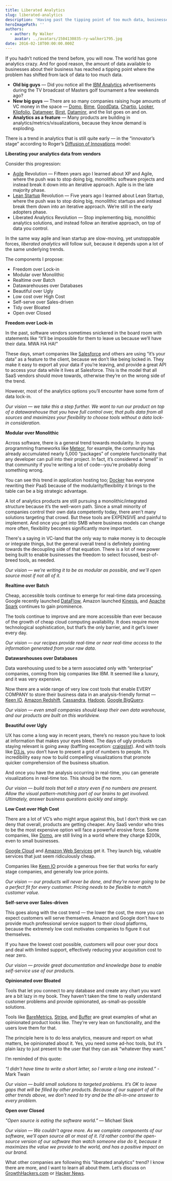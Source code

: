 ```yaml
---
title: Liberated Analytics
slug: liberated-analytics
description: 'Having past the tipping point of too much data, businesses will begin to feel the effects of the slow, yet unstoppable force of liberated analytics.'
heroImagePath: ''
authors:
  - author: Ry Walker
    avatar: ../avatars/1504130835-ry-walker1795.jpg
date: 2016-02-18T00:00:00.000Z
---
```


If you hadn’t noticed the trend before, you will now. The world has gone analytics crazy. And for good reason, the amount of data available to businesses about their business has reached a tipping point where the problem has shifted from lack of data to too much data.

- **Old big guys** — Did you notice all the [IBM Analytics](https://www.ibm.com/analytics/us/en/)&nbsp;advertisements during the TV broadcast of Masters golf tournament a few weekends ago?
- **New big guys** — There are so many companies raising huge amounts of VC money in the space — [Domo](https://www.domo.com/),&nbsp;[Bime](https://bimeanalytics.com), [GoodData](https://www.gooddata.com/), [Chartio](https://chartio.com/), [Looker](https://www.looker.com/), [Klipfolio](https://www.klipfolio.com/), [Datameer](https://www.datameer.com/), [Birst](https://www.birst.com/), [Dataminr](https://www.dataminr.com/), and the list goes on and on.
- **Analytics as a feature** — Many products are building in analytics/metrics/visualizations, because they know demand is exploding.

There is a trend in analytics that is still quite early — in the “innovator’s stage” according to Roger’s [Diffusion of Innovations](https://en.wikipedia.org/wiki/Diffusion_of_innovations)&nbsp;model:  
  
  
  
**Liberating your analytics data from vendors**  
  
Consider this progression:

- [Agile](https://en.wikipedia.org/wiki/Agile_software_development)&nbsp;Revolution — Fifteen years ago I learned about XP and Agile, where the push was to stop doing big, monolithic software projects and instead break it down into an iterative approach. Agile is in the late majority phase.
- [Lean Startup](https://en.wikipedia.org/wiki/Lean_startup)&nbsp;Revolution — Five years ago I learned about Lean Startup, where the push was to stop doing big, monolithic startups and instead break them down into an iterative approach. We’re still in the early adopters phase.
- Liberated Analytics Revolution — Stop implementing big, monolithic analytics solutions, and instead follow an iterative approach, on top of data you control.

In the same way agile and lean startup are slow-moving, yet unstoppable forces, _liberated analytics_ will follow suit, because it depends upon a lot of the same underlying trends.  
  
The components I propose:

- Freedom over Lock-in
- Modular over Monolithic
- Realtime over Batch
- Datawarehouses over Databases
- Beautiful over Ugly
- Low cost over High Cost
- Self-serve over Sales-driven
- Tidy over Bloated
- Open over Closed

**Freedom over Lock-in**  
  
In the past, software vendors sometimes snickered in the board room with statements like “it’ll be impossible for them to leave us because we’ll have their data. MWA HA HA!"  
  
These days, smart companies like [Salesforce](https://www.salesforce.com/)&nbsp;and others are using “it’s your data” as a feature to the client, because we don’t like being locked in. They make it easy to export all your data if you’re leaving, and provide a great API to access your data while it lives at Salesforce. This is the model that all SaaS vendors should move towards, otherwise they’re on the wrong side of the trend.  
  
However, most of the analytics options you’ll encounter have some form of data lock-in.  
  
_Our vision — we take this a step further. We want to run our product on top of a datawarehouse that you have full control over, that pulls data from all sources and maximizes your flexibility to choose tools without a data lock-in consideration._  
  
**Modular over Monolithic**  
  
Across software, there is a general trend towards modularity. In young programming frameworks like [Meteor](https://www.meteor.com/), for example, the community has already accumulated nearly 5,000 “packages” of complete functionality that any developer can pull into their project. In fact, it’s considered a “smell” in that community if you’re writing a lot of code--you’re probably doing something wrong.  
  
You can see this trend in application hosting too;&nbsp;[Docker](https://www.docker.com/)&nbsp;has everyone rewriting their PaaS because of the modularity/flexibility it brings to the table can be a big strategic advantage.  
  
A lot of analytics products are still pursuing a monolithic/integrated structure because it’s the well-worn path. Since a small minority of companies control their own data competently today, there aren’t many solutions targeting that crowd. But these tools are EXPENSIVE and painful to implement. And once you get into SMB where business models can change more often, flexibility becomes significantly more important.  
  
There's a saying in VC-land that the only way to make money is to decouple or integrate things, but the general overall trend is definitely pointing towards the decoupling side of that equation. There is a lot of new power being built to enable businesses the freedom to select focused, best-of-breed tools, as needed.  
  
_Our vision — we’re writing it to be as modular as possible, and we'll open source most if not all of it._  
  
**Realtime over Batch**  
  
Cheap, accessible tools continue to emerge for real-time data processing. Google recently launched [DataFlow](https://cloud.google.com/dataflow/), Amazon launched [Kinesis](https://aws.amazon.com/kinesis/), and [Apache Spark](https://spark.apache.org/)&nbsp;continues to gain prominence.   
  
The tools continue to improve and are more accessible than ever because of the growth of cheap cloud computing availability. It does require more technological sophistication, but that’s the only barrier, and it get’s lower every day.  
  
_Our vision — our recipes provide real-time or near real-time access to the information generated from your raw data._  
  
**Datawarehouses over Databases**  
  
Data warehousing used to be a term associated only with “enterprise” companies, coming from big companies like IBM. It seemed like a luxury, and it was very expensive.  
  
Now there are a wide range of very low cost tools that enable EVERY COMPANY to store their business data in an analysis-friendly format — [Keen IO](https://keen.io/), [Amazon Redshift](https://aws.amazon.com/redshift/), [Cassandra](https://cassandra.apache.org/),&nbsp;[Hadoop](https://hadoop.apache.org/), [Google BigQuery](https://cloud.google.com/bigquery/).  
  
_Our vision — even small companies should keep their own data warehouse, and our products are built on this worldview._  
  
**Beautiful over Ugly**  
  
UX has come a long way in recent years, there’s no reason you have to look at information that makes your eyes bleed. The days of ugly products staying relevant is going away (baffling exception: [craigslist](https://www.craigslist.org/)). And with tools like [D3.js](https://d3js.org/), you don’t have to present a grid of numbers to people. It’s incredibility easy now to build compelling visualizations that promote quicker comprehension of the business situation.  
  
And once you have the analysis occurring in real-time, you can generate visualizations in real-time too. This should be the norm.  
  
_Our vision — build tools that tell a story even if no numbers are present. Allow the visual pattern-matching part of our brains to get involved. Ultimately, answer business questions quickly and simply._  
  
**Low Cost over High Cost**  
  
There are a lot of VC’s who might argue against this, but I don’t think we can deny that overall, products are getting cheaper. Any SaaS vendor who tries to be the most expensive option will face a powerful erosive force. Some companies, like [Domo](https://www.quora.com/Business-Intelligence/How-is-Domo-priced-and-how-does-it-compare-with-Tableau-and-QlikView), are still living in a world where they charge $200k, even to small businesses.  
  
[Google Cloud](https://cloud.google.com/)&nbsp;and [Amazon Web Services](https://aws.amazon.com/)&nbsp;get it. They launch big, valuable services that just seem ridiculously cheap.  
  
Companies like [Keen IO](https://keen.io/)&nbsp;provide a generous free tier that works for early stage companies, and generally low price points.  
  
_Our vision — our products will never be done, and they’re never going to be a perfect fit for every customer. Pricing needs to be flexible to match customer value._  
  
**Self-serve over Sales-driven**  
  
This goes along with the cost trend — the lower the cost, the more you can expect customers will serve themselves. Amazon and Google don’t have to provide much professional service support to their cloud platforms, because the extremely low cost motivates companies to figure it out themselves.  
  
If you have the lowest cost possible, customers will pour over your docs and deal with limited support, effectively reducing your acquisition cost to near zero.  
  
_Our vision — provide great documentation and knowledge base to enable self-service use of our products._  
  
**Opinionated over Bloated**  
  
Tools that let you connect to any database and create any chart you want are a bit lazy in my book. They haven’t taken the time to really understand customer problems and provide opinionated, as-small-as-possible solutions.  
  
Tools like [BareMetrics](https://baremetrics.com/), [Stripe](https://stripe.com/), and [Buffer](https://buffer.com/)&nbsp;are great examples of what an opinionated product looks like. They’re very lean on functionality, and the users love them for that.  
  
The principle here is to do less analytics, measure and report on what matters, be opinionated about it. Yes, you need some ad-hoc tools, but it’s plain lazy to just present to the user that they can ask “whatever they want.”  
  
I’m reminded of this quote:

_“I didn't have time to write a short letter, so I wrote a long one instead.”_ - Mark Twain

_Our vision — build small solutions to targeted problems. It’s OK to leave gaps that will be filled by other products. Because of our support of all the other trends above, we don’t need to try and be the all-in-one answer to every problem._  
  
**Open over Closed**

_"Open source is eating the software world.”_ — Michael Skok

_Our vision — We couldn’t agree more. As we complete components of our software, we’ll open source all or most of it. I’d rather control the open-source version of our software than watch someone else do it, because it maximizes the value we provide to the world, and has a positive impact on our brand._&nbsp;

What other companies are following this "liberated analytics" trend? I know there are more, and I want to learn all about them. Let’s discuss on [GrowthHackers.com](https://growthhackers.com/liberated-analytics)&nbsp;or [Hacker News](https://news.ycombinator.com/item?id=9420561).

